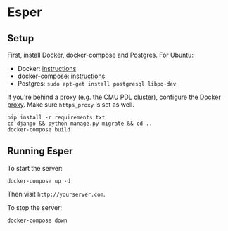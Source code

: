 # Esper

## Setup
First, install Docker, docker-compose and Postgres. For Ubuntu:
* Docker: [instructions](https://docs.docker.com/engine/installation/linux/ubuntu/#prerequisites)
* docker-compose: [instructions](https://github.com/docker/compose/releases/tag/1.11.2)
* Postgres: `sudo apt-get install postgresql libpq-dev`

If you're behind a proxy (e.g. the CMU PDL cluster), configure the [Docker proxy](https://docs.docker.com/engine/admin/systemd/#http-proxy). Make sure `https_proxy` is set as well.

```
pip install -r requirements.txt
cd django && python manage.py migrate && cd ..
docker-compose build
```

## Running Esper
To start the server:
```
docker-compose up -d
```

Then visit `http://yourserver.com`.

To stop the server:
```
docker-compose down
```
